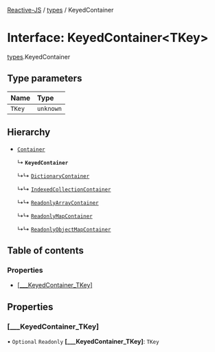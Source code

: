 [Reactive-JS](../README.md) / [types](../modules/types.md) / KeyedContainer

# Interface: KeyedContainer<TKey\>

[types](../modules/types.md).KeyedContainer

## Type parameters

| Name | Type |
| :------ | :------ |
| `TKey` | `unknown` |

## Hierarchy

- [`Container`](types.Container.md)

  ↳ **`KeyedContainer`**

  ↳↳ [`DictionaryContainer`](Dictionary.DictionaryContainer.md)

  ↳↳ [`IndexedCollectionContainer`](IndexedCollection.IndexedCollectionContainer.md)

  ↳↳ [`ReadonlyArrayContainer`](ReadonlyArray.ReadonlyArrayContainer.md)

  ↳↳ [`ReadonlyMapContainer`](ReadonlyMap.ReadonlyMapContainer.md)

  ↳↳ [`ReadonlyObjectMapContainer`](ReadonlyObjectMap.ReadonlyObjectMapContainer.md)

## Table of contents

### Properties

- [[\_\_\_KeyedContainer\_TKey]](types.KeyedContainer.md#[___keyedcontainer_tkey])

## Properties

### [\_\_\_KeyedContainer\_TKey]

• `Optional` `Readonly` **[\_\_\_KeyedContainer\_TKey]**: `TKey`
